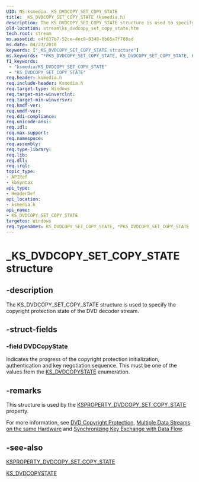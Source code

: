 ```yaml
---
UID: NS:ksmedia._KS_DVDCOPY_SET_COPY_STATE
title: _KS_DVDCOPY_SET_COPY_STATE (ksmedia.h)
description: The KS_DVDCOPY_SET_COPY_STATE structure is used to specify the copyright protection state of the DVD decoder stream.
old-location: stream\ks_dvdcopy_set_copy_state.htm
tech.root: stream
ms.assetid: e4f637b7-52ce-4ec8-8348-0b65a7f788ad
ms.date: 04/23/2018
keywords: ["_KS_DVDCOPY_SET_COPY_STATE structure"]
ms.keywords: "*PKS_DVDCOPY_SET_COPY_STATE, KS_DVDCOPY_SET_COPY_STATE, KS_DVDCOPY_SET_COPY_STATE structure [Streaming Media Devices], PKS_DVDCOPY_SET_COPY_STATE, PKS_DVDCOPY_SET_COPY_STATE structure pointer [Streaming Media Devices], _KS_DVDCOPY_SET_COPY_STATE, dvdref_215efe26-9ca5-4f3b-836f-86a682cd88f8.xml, ksmedia/KS_DVDCOPY_SET_COPY_STATE, ksmedia/PKS_DVDCOPY_SET_COPY_STATE, stream.ks_dvdcopy_set_copy_state"
f1_keywords:
 - "ksmedia/KS_DVDCOPY_SET_COPY_STATE"
 - "KS_DVDCOPY_SET_COPY_STATE"
req.header: ksmedia.h
req.include-header: Ksmedia.h
req.target-type: Windows
req.target-min-winverclnt: 
req.target-min-winversvr: 
req.kmdf-ver: 
req.umdf-ver: 
req.ddi-compliance: 
req.unicode-ansi: 
req.idl: 
req.max-support: 
req.namespace: 
req.assembly: 
req.type-library: 
req.lib: 
req.dll: 
req.irql: 
topic_type:
- APIRef
- kbSyntax
api_type:
- HeaderDef
api_location:
- ksmedia.h
api_name:
- KS_DVDCOPY_SET_COPY_STATE
targetos: Windows
req.typenames: KS_DVDCOPY_SET_COPY_STATE, *PKS_DVDCOPY_SET_COPY_STATE
---
```


# _KS_DVDCOPY_SET_COPY_STATE structure


## -description


The KS_DVDCOPY_SET_COPY_STATE structure is used to specify the copyright protection state of the DVD decoder stream.


## -struct-fields




### -field DVDCopyState

Indicates the progress of the copyright protection initialization, authentication and key negotiation sequence. This must be one of the values from the <a href="https://docs.microsoft.com/windows-hardware/drivers/ddi/ksmedia/ne-ksmedia-ks_dvdcopystate">KS_DVDCOPYSTATE</a> enumeration.


## -remarks



This structure is used by the <a href="https://docs.microsoft.com/windows-hardware/drivers/stream/ksproperty-dvdcopy-set-copy-state">KSPROPERTY_DVDCOPY_SET_COPY_STATE</a> property.

For more information, see <a href="https://docs.microsoft.com/windows-hardware/drivers/stream/dvd-copyright-protection">DVD Copyright Protection</a>, <a href="https://docs.microsoft.com/windows-hardware/drivers/stream/multiple-data-streams-on-the-same-hardware">Multiple Data Streams on the same Hardware</a> and <a href="https://docs.microsoft.com/windows-hardware/drivers/stream/synchronizing-key-exchange-with-data-flow">Synchronizing Key Exchange with Data Flow</a>.




## -see-also




<a href="https://docs.microsoft.com/windows-hardware/drivers/stream/ksproperty-dvdcopy-set-copy-state">KSPROPERTY_DVDCOPY_SET_COPY_STATE</a>



<a href="https://docs.microsoft.com/windows-hardware/drivers/ddi/ksmedia/ne-ksmedia-ks_dvdcopystate">KS_DVDCOPYSTATE</a>
 

 

